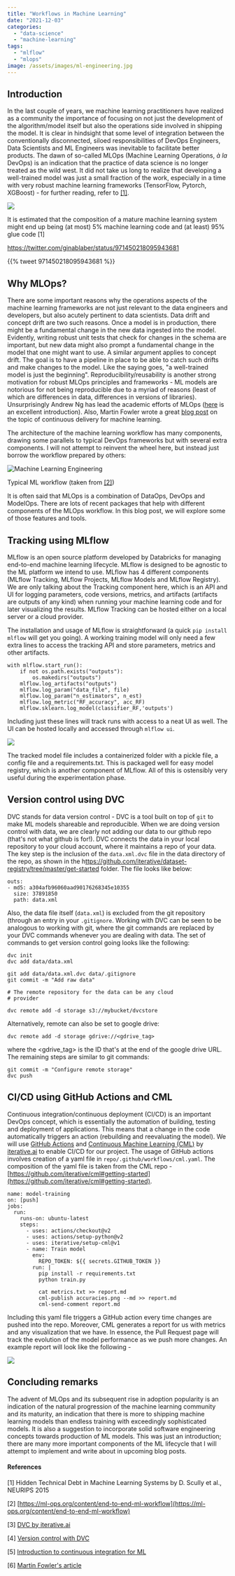 ```yaml
---
title: "Workflows in Machine Learning"
date: "2021-12-03"
categories:
  - "data-science"
  - "machine-learning"
tags:
  - "mlflow"
  - "mlops"
image: /assets/images/ml-engineering.jpg
---
```


## Introduction

In the last couple of years, we machine learning practitioners have realized as a community the importance of focusing on not just the development of the algorithm/model itself but also the operations side involved in shipping the model. It is clear in hindsight that some level of integration between the conventionally disconnected, siloed responsibilities of DevOps Engineers, Data Scientists and ML Engineers was inevitable to facilitate better products. The dawn of so-called MLOps (Machine Learning Operations, _à la_ DevOps) is an indication that the practice of data science is no longer treated as the wild west. It did not take us long to realize that developing a well-trained model was just a small fraction of the work, especially in a time with very robust machine learning frameworks (TensorFlow, Pytorch, XGBoost) - for further reading, refer to [\[1\]](https://proceedings.neurips.cc/paper/2015/file/86df7dcfd896fcaf2674f757a2463eba-Paper.pdf). [](https://proceedings.neurips.cc/paper/2015/file/86df7dcfd896fcaf2674f757a2463eba-Paper.pdf)

![](https://ajeyvenkataraman.files.wordpress.com/2021/12/ml_code.png?w=1024)

It is estimated that the composition of a mature machine learning system might end up being (at most) 5% machine learning code and (at least) 95% glue code \[1\]

https://twitter.com/ginablaber/status/971450218095943681

{{% tweet 971450218095943681 %}}

## Why MLOps?

There are some important reasons why the operations aspects of the machine learning frameworks are not just relevant to the data engineers and developers, but also acutely pertinent to data scientists. Data drift and concept drift are two such reasons. Once a model is in production, there might be a fundamental change in the new data ingested into the model. Evidently, writing robust unit tests that check for changes in the schema are important, but new data might also prompt a fundamental change in the model that one might want to use. A similar argument applies to concept drift. The goal is to have a pipeline in place to be able to catch such drifts and make changes to the model. Like the saying goes, "a well-trained model is just the beginning". Reproducibility/reusability is another strong motivation for robust MLOps principles and frameworks - ML models are notorious for not being reproducible due to a myriad of reasons (least of which are differences in data, differences in versions of libraries). Unsurprisingly Andrew Ng has lead the academic efforts of MLOps ([here](https://youtu.be/06-AZXmwHjo) is an excellent introduction). Also, Martin Fowler wrote a great [blog post](https://martinfowler.com/articles/cd4ml.html) on the topic of continuous delivery for machine learning.

The architecture of the machine learning workflow has many components, drawing some parallels to typical DevOps frameworks but with several extra components. I will not attempt to reinvent the wheel here, but instead just borrow the workflow prepared by others:

![Machine Learning Engineering](assets/images/ml-engineering.jpg)

Typical ML workflow (taken from [\[2\]](https://ml-ops.org/content/end-to-end-ml-workflow))

It is often said that MLOps is a combination of DataOps, DevOps and ModelOps. There are lots of recent packages that help with different components of the MLOps workflow. In this blog post, we will explore some of those features and tools.

## Tracking using MLflow

MLflow is an open source platform developed by Databricks for managing end-to-end machine learning lifecycle. MLflow is designed to be agnostic to the ML platform we intend to use. MLflow has 4 different components (MLflow Tracking, MLflow Projects, MLflow Models and MLflow Registry). We are only talking about the Tracking component here, which is an API and UI for logging parameters, code versions, metrics, and artifacts (artifacts are outputs of any kind) when running your machine learning code and for later visualizing the results. MLflow Tracking can be hosted either on a local server or a cloud provider.

The installation and usage of MLflow is straightforward (a quick `pip install mlflow` will get you going). A working training model will only need a few extra lines to access the tracking API and store parameters, metrics and other artifacts.

```
with mlflow.start_run():
    if not os.path.exists("outputs"):
        os.makedirs("outputs")
    mlflow.log_artifacts("outputs")
    mlflow.log_param("data_file", file)
    mlflow.log_param("n_estimators", n_est)
    mlflow.log_metric("RF_accuracy", acc_RF)
    mlflow.sklearn.log_model(classifier_RF,'outputs')
```

Including just these lines will track runs with access to a neat UI as well. The UI can be hosted locally and accessed through `mlflow ui`.

![](https://ajeyvenkataraman.files.wordpress.com/2021/12/image-1.png?w=1024)

The tracked model file includes a containerized folder with a pickle file, a config file and a requirements.txt. This is packaged well for easy model registry, which is another component of MLflow. All of this is ostensibly very useful during the experimentation phase.

## Version control using DVC

DVC stands for data version control - DVC is a tool built on top of `git` to make ML models shareable and reproducible. When we are doing version control with data, we are clearly not adding our data to our github repo (that's not what github is for!). DVC connects the data in your local repository to your cloud account, where it maintains a repo of your data. The key step is the inclusion of the `data.xml.dvc` file in the data directory of the repo, as shown in the h[ttps://github.com/iterative/dataset-registry/tree/master/get-started](//github.com/iterative/dataset-registry/tree/master/get-started) folder. The file looks like below:

```
outs:
- md5: a304afb96060aad90176268345e10355
  size: 37891850
  path: data.xml
```

Also, the data file itself (`data.xml`) is excluded from the git repository (through an entry in your `.gitignore`. Working with DVC can be seen to be analogous to working with git, where the git commands are replaced by your DVC commands whenever you are dealing with data. The set of commands to get version control going looks like the following:

```
dvc init
dvc add data/data.xml

git add data/data.xml.dvc data/.gitignore
git commit -m "Add raw data"

# The remote repository for the data can be any cloud  
# provider

dvc remote add -d storage s3://mybucket/dvcstore
```

Alternatively, remote can also be set to google drive:

```
dvc remote add -d storage gdrive://<gdrive_tag>
```

where the <gdrive\_tag> is the ID that's at the end of the google drive URL. The remaining steps are similar to git commands:

```
git commit -m "Configure remote storage"
dvc push
```

## CI/CD using GitHub Actions and CML

Continuous integration/continuous deployment (CI/CD) is an important DevOps concept, which is essentially the automation of building, testing and deployment of applications. This means that a change in the code automatically triggers an action (rebuilding and reevaluating the model). We will use [GitHub Actions](https://github.com/features/actions) and [Continuous Machine Learning (CML)](https://cml.dev/) by [iterative.ai](https://iterative.ai/) to enable CI/CD for our project. The usage of GitHub actions involves creation of a yaml file in `repo/.github/workflows/cml.yaml`. The composition of the yaml file is taken from the CML repo - [https://github.com/iterative/cml#getting-started](https://github.com/iterative/cml#getting-started).

```
name: model-training
on: [push]
jobs:
  run:
    runs-on: ubuntu-latest
    steps:
      - uses: actions/checkout@v2
      - uses: actions/setup-python@v2
      - uses: iterative/setup-cml@v1
      - name: Train model
        env:
          REPO_TOKEN: ${{ secrets.GITHUB_TOKEN }}
        run: |
          pip install -r requirements.txt
          python train.py

          cat metrics.txt >> report.md
          cml-publish accuracies.png --md >> report.md
          cml-send-comment report.md
```

Including this yaml file triggers a GitHub action every time changes are pushed into the repo. Moreover, CML generates a report for us with metrics and any visualization that we have. In essence, the Pull Request page will track the evolution of the model performance as we push more changes. An example report will look like the following -

![](https://ajeyvenkataraman.files.wordpress.com/2021/12/image.png?w=875)

## Concluding remarks

The advent of MLOps and its subsequent rise in adoption popularity is an indication of the natural progression of the machine learning community and its maturity, an indication that there is more to shipping machine learning models than endless training with exceedingly sophisticated models. It is also a suggestion to incorporate solid software engineering concepts towards production of ML models. This was just an introduction; there are many more important components of the ML lifecycle that I will attempt to implement and write about in upcoming blog posts.

#### References

\[1\] Hidden Technical Debt in Machine Learning Systems by D. Scully et al., NEURIPS 2015

\[2\] [https://ml-ops.org/content/end-to-end-ml-workflow](https://ml-ops.org/content/end-to-end-ml-workflow)

\[3\] [DVC by iterative.ai](https://dvc.org/)

\[4\] [Version control with DVC](https://www.youtube.com/watch?v=kLKBcPonMYw)

\[5\] [Introduction to continuous integration for ML](https://www.youtube.com/watch?v=9BgIDqAzfuA)

\[6\] [Martin Fowler's article](https://martinfowler.com/articles/cd4ml.html)

